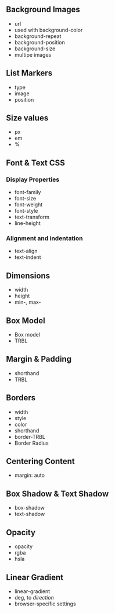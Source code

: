 Background Images
-----------------
* url
* used with background-color
* background-repeat
* background-position
* background-size
* multipe images

List Markers
-----------------
* type
* image
* position

Size values
-------------
* px
* em
* %

Font & Text CSS
-----------------
### Display Properties
* font-family
* font-size
* font-weight
* font-style
* text-transform
* line-height

### Alignment and indentation
* text-align
* text-indent

Dimensions
-----------------
* width
* height
* min-, max-

Box Model
-----------------
* Box model
* TRBL

Margin & Padding
-----------------
* shorthand
* TRBL

Borders
-----------------
* width
* style
* color
* shorthand
* border-TRBL
* Border Radius

Centering Content
-----------------
* margin: auto

Box Shadow & Text Shadow
-----------------
* box-shadow
* text-shadow

Opacity
-----------------
* opacity
* rgba
* hsla

Linear Gradient
-----------------
* linear-gradient
* deg, to _direction_
* browser-specific settings
